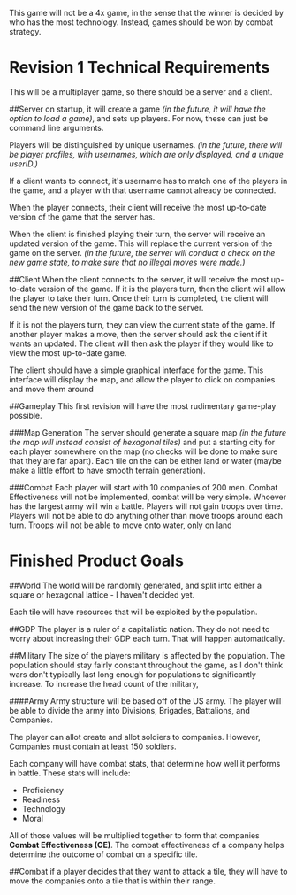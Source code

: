 This game will not be a 4x game, in the sense that the winner is decided by who
has the most technology. Instead, games should be won by combat strategy.


Revision 1 Technical Requirements
===

This will be a multiplayer game, so there should be a server and a client.

##Server
on startup, it will create a game _(in the future, it will have the option to
load a game)_, and sets up players. For now, these can just be command line
arguments.

Players will be distinguished by unique usernames. _(in the future,
there will be player profiles, with usernames, which are only displayed, and a
unique userID.)_

If a client wants to connect, it's username has to match one of the players in
the game, and a player with that username cannot already be connected.

When the player connects, their client will receive the most up-to-date version
of the game that the server has.

When the client is finished playing their turn, the server will receive an
updated version of the game. This will replace the current version of the game
on the server. _(in the future, the server will conduct a check on the new game
state, to make sure that no illegal moves were made.)_

##Client
When the client connects to the server, it will receive the most up-to-date
version of the game. If it is the players turn, then the client will allow the
player to take their turn. Once their turn is completed, the client will send
the new version of the game back to the server.

If it is not the players turn, they can view the current state of the game. If
another player makes a move, then the server should ask the client if it wants
an updated. The client will then ask the player if they would like to view the
most up-to-date game.

The client should have a simple graphical interface for the game. This
interface will display the map, and allow the player to click on companies and
move them around

##Gameplay
This first revision will have the most rudimentary game-play possible.

###Map Generation
The server should generate a square map _(in the future the map will instead
consist of hexagonal tiles)_ and put a starting city for each player somewhere
on the map (no checks will be done to make sure that they are far apart). Each
tile on the can be either land or water (maybe make a little effort to have
smooth terrain generation).

###Combat
Each player will start with 10 companies of 200 men. Combat Effectiveness will
not be implemented, combat will be very simple. Whoever has the largest army
will win a battle. Players will not gain troops over time. Players will not be
able to do anything other than move troops around each turn. Troops will not be
able to move onto water, only on land

Finished Product Goals
===

##World
The world will be randomly generated, and split into either a square or
hexagonal lattice - I haven't decided yet.

Each tile will have resources that will be exploited by the population.


##GDP
The player is a ruler of a capitalistic nation. They do not need to worry about
increasing their GDP each turn. That will happen automatically.

##Military
The size of the players military is affected by the population. The
population should stay fairly constant throughout the game, as I don't think wars don't
typically last long enough for populations to significantly increase. To
increase the head count of the military,

####Army
Army structure will be based off of the US army. The player will be able to
divide the army into Divisions, Brigades, Battalions, and Companies.

The player can allot create and allot soldiers to companies. However,
Companies must contain at least 150 soldiers.

Each company will have combat stats, that determine how well it performs in
battle. These stats will include:

  - Proficiency
  - Readiness
  - Technology
  - Moral

All of those values will be multiplied together to form that companies __Combat
Effectiveness (CE)__. The combat effectiveness of a company helps determine the
outcome of combat on a specific tile.

##Combat
if a player decides that they want to attack a tile, they will have to move the
companies onto a tile that is within their range.
